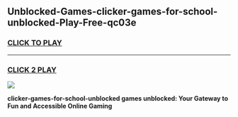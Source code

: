 
## Unblocked-Games-clicker-games-for-school-unblocked-Play-Free-qc03e
<h3>
<a href="https://premium76.site?title=clicker-games-for-school-unblocked&ref=09A">CLICK TO PLAY</a></h3>
<hr>

<h3>
<a href="https://premium76.site?title=clicker-games-for-school-unblocked&ref=09A">CLICK 2 PLAY</a>
  
</h3>

<a href="https://premium76.site?title=clicker-games-for-school-unblocked&ref=09A"><img src="https://clearcache.store/games.png"></a>


**clicker-games-for-school-unblocked games unblocked: Your Gateway to Fun and Accessible Online Gaming**
